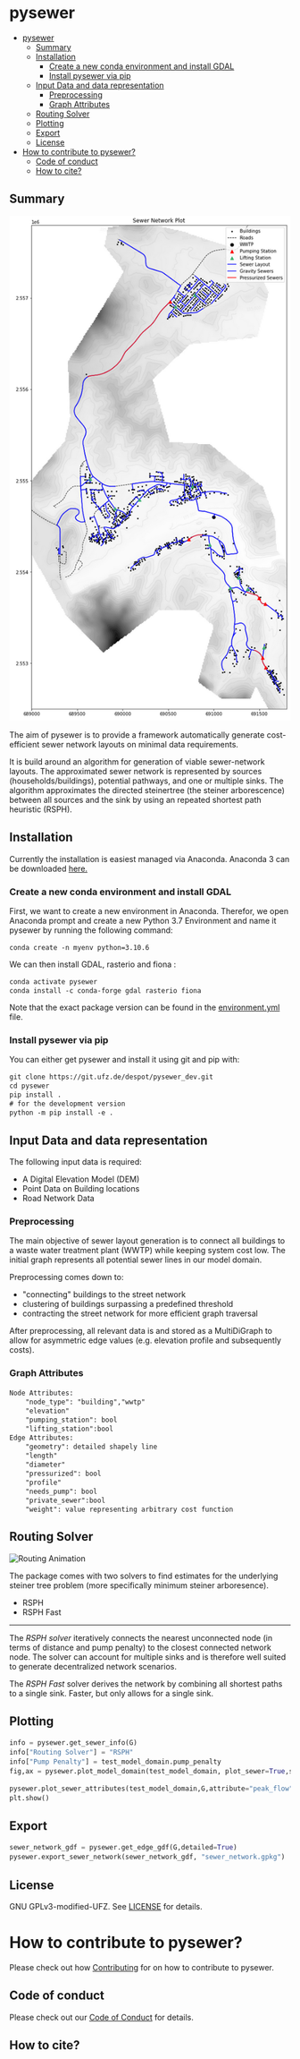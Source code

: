<!-- SPDX-FileCopyrightText: 2023 Helmholtz Centre for Environmental Research (UFZ)
SPDX-License-Identifier: GPL-3.0-only -->
# pysewer

- [pysewer](#pysewer)
  - [Summary](#summary)
  - [Installation](#installation)
    - [Create a new conda environment and install GDAL](#create-a-new-conda-environment-and-install-gdal)
    - [Install pysewer via pip](#install-pysewer-via-pip)
  - [Input Data and data representation](#input-data-and-data-representation)
    - [Preprocessing](#preprocessing)
    - [Graph Attributes](#graph-attributes)
  - [Routing Solver](#routing-solver)
  - [Plotting](#plotting)
  - [Export](#export)
  - [License](#license)
- [How to contribute to pysewer?](#how-to-contribute-to-pysewer)
  - [Code of conduct](#code-of-conduct)
  - [How to cite?](#how-to-cite)

<!-- /TOC -->

## Summary

![Example of an automatically generated Sewer Network](notebooks/example_data/plots/modeldomain_pumps.png)

The aim of pysewer is to provide a framework automatically generate cost-efficient sewer network layouts on minimal data requirements. 

It is build around an algorithm for generation of viable sewer-network layouts. The approximated sewer network is represented by sources (households/buildings), potential pathways, and one or multiple sinks. The algorithm approximates the directed steinertree (the steiner arborescence) between all sources and the sink by using an repeated shortest path heuristic (RSPH).  



## Installation
Currently the installation is easiest managed via Anaconda. Anaconda 3 can be downloaded [here.](https://www.anaconda.com/products/individual)


### Create a new conda environment and install GDAL
First, we want to create a new environment in Anaconda. Therefor, we open Anaconda prompt and create a new Python 3.7 Environment and name it pysewer by running the following command:

```
conda create -n myenv python=3.10.6
```
We can then install GDAL, rasterio and fiona :

```
conda activate pysewer
conda install -c conda-forge gdal rasterio fiona
```
Note that the exact package version can be found in the [environment.yml](environment.yml) file.

### Install pysewer via pip
You can either get pysewer and install it using git and pip with:
```shell
git clone https://git.ufz.de/despot/pysewer_dev.git
cd pysewer
pip install .
# for the development version
python -m pip install -e .
```

## Input Data and data representation 

The following input data is required:
- A Digital Elevation Model (DEM)
- Point Data on Building locations
- Road Network Data


### Preprocessing

The main objective of sewer layout generation is to connect all buildings to a waste water treatment plant (WWTP) while keeping system cost low. The initial graph represents all potential sewer lines in our model domain. 

Preprocessing comes down to:

- "connecting" buildings to the street network
- clustering of buildings surpassing a predefined threshold 
- contracting the street network for more efficient graph traversal


After preprocessing, all relevant data is and stored as a MultiDiGraph to allow for asymmetric edge values (e.g. elevation profile and subsequently costs). 


### Graph Attributes
```
Node Attributes:
    "node_type": "building","wwtp"
    "elevation"
    "pumping_station": bool
    "lifting_station":bool
Edge Attributes:
    "geometry": detailed shapely line
    "length"
    "diameter"
    "pressurized": bool
    "profile"
    "needs_pump": bool
    "private_sewer":bool
    "weight": value representing arbitrary cost function
```

## Routing Solver

![Routing Animation](/notebooks/example_data/plots/rsph.gif)

The package comes with two solvers to find estimates for the underlying steiner tree problem (more specifically minimum steiner arboresence). 

- RSPH
- RSPH Fast
***

The *RSPH solver* iteratively connects the nearest unconnected node (in terms of distance and pump penalty) to the closest connected network node. The solver can account for multiple sinks and is therefore well suited to generate decentralized network scenarios.

The *RSPH Fast* solver derives the network by combining all shortest paths to a single sink. Faster, but only allows for a single sink. 



## Plotting
```python
info = pysewer.get_sewer_info(G)
info["Routing Solver"] = "RSPH"
info["Pump Penalty"] = test_model_domain.pump_penalty
fig,ax = pysewer.plot_model_domain(test_model_domain, plot_sewer=True,sewer_graph = G, info_table=info)
```

```python
pysewer.plot_sewer_attributes(test_model_domain,G,attribute="peak_flow",title="Peak Flow Estimation m³/s")
plt.show()
```

## Export
```python
sewer_network_gdf = pysewer.get_edge_gdf(G,detailed=True)
pysewer.export_sewer_network(sewer_network_gdf, "sewer_network.gpkg")
```
## License
GNU GPLv3-modified-UFZ. See [LICENSE](LICENSE) for details.

# How to contribute to pysewer?
Please check out how [Contributing](CONTRIBUTING.md) for on how to contribute to pysewer.

## Code of conduct
Please check out our [Code of Conduct](CODE_OF_CONDUCT.md) for details.

## How to cite?
